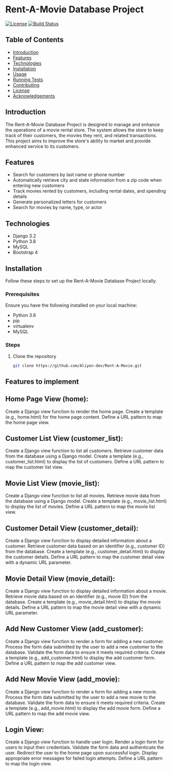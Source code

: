 # Rent-A-Movie Database Project

[![License](https://img.shields.io/badge/license-MIT-blue.svg)](LICENSE)
[![Build Status](https://travis-ci.org/username/repo.svg?branch=main)](https://travis-ci.org/username/repo)

## Table of Contents

- [Introduction](#introduction)
- [Features](#features)
- [Technologies](#technologies)
- [Installation](#installation)
- [Usage](#usage)
- [Running Tests](#running-tests)
- [Contributing](#contributing)
- [License](#license)
- [Acknowledgements](#acknowledgements)

## Introduction

The Rent-A-Movie Database Project is designed to manage and enhance the operations of a movie rental store. The system allows the store to keep track of their customers, the movies they rent, and related transactions. This project aims to improve the store's ability to market and provide enhanced service to its customers.

## Features

- Search for customers by last name or phone number
- Automatically retrieve city and state information from a zip code when entering new customers
- Track movies rented by customers, including rental dates, and spending details
- Generate personalized letters for customers
- Search for movies by name, type, or actor

## Technologies

- Django 3.2
- Python 3.8
- MySQL
- Bootstrap 4

## Installation

Follow these steps to set up the Rent-A-Movie Database Project locally.

### Prerequisites

Ensure you have the following installed on your local machine:
- Python 3.8
- pip
- virtualenv
- MySQL

### Steps

1. Clone the repository
   ```sh
   git clone https://github.com/Aliyon-dev/Rent-A-Movie.git


## Features to implement 

## Home Page View (home):
 Create a Django view function to render the home page.
 Create a template (e.g., home.html) for the home page content.
 Define a URL pattern to map the home page view.
 
## Customer List View (customer_list):
 Create a Django view function to list all customers.
 Retrieve customer data from the database using a Django model.
 Create a template (e.g., customer_list.html) to display the list of customers.
 Define a URL pattern to map the customer list view.

 
## Movie List View (movie_list):
 Create a Django view function to list all movies.
 Retrieve movie data from the database using a Django model.
 Create a template (e.g., movie_list.html) to display the list of movies.
 Define a URL pattern to map the movie list view.
 
## Customer Detail View (customer_detail):
 Create a Django view function to display detailed information about a customer.
 Retrieve customer data based on an identifier (e.g., customer ID) from the database.
 Create a template (e.g., customer_detail.html) to display the customer details.
 Define a URL pattern to map the customer detail view with a dynamic URL parameter.

 
## Movie Detail View (movie_detail):
 Create a Django view function to display detailed information about a movie.
 Retrieve movie data based on an identifier (e.g., movie ID) from the database.
 Create a template (e.g., movie_detail.html) to display the movie details.
 Define a URL pattern to map the movie detail view with a dynamic URL parameter.
 
## Add New Customer View (add_customer):
 Create a Django view function to render a form for adding a new customer.
 Process the form data submitted by the user to add a new customer to the database.
 Validate the form data to ensure it meets required criteria.
 Create a template (e.g., add_customer.html) to display the add customer form.
 Define a URL pattern to map the add customer view.
 
## Add New Movie View (add_movie):
 Create a Django view function to render a form for adding a new movie.
 Process the form data submitted by the user to add a new movie to the database.
 Validate the form data to ensure it meets required criteria.
 Create a template (e.g., add_movie.html) to display the add movie form.
 Define a URL pattern to map the add movie view.
 
## Login View:
 Create a Django view function to handle user login.
 Render a login form for users to input their credentials.
 Validate the form data and authenticate the user.
 Redirect the user to the home page upon successful login.
 Display appropriate error messages for failed login attempts.
 Define a URL pattern to map the login view.
